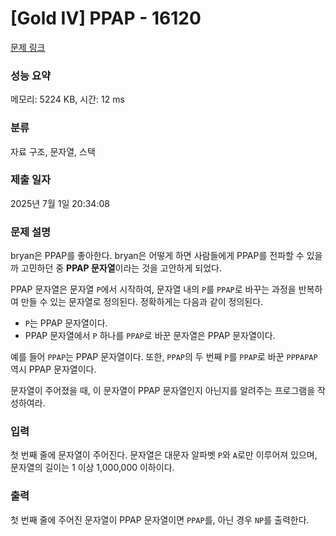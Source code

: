 # [Gold IV] PPAP - 16120 

[문제 링크](https://www.acmicpc.net/problem/16120) 

### 성능 요약

메모리: 5224 KB, 시간: 12 ms

### 분류

자료 구조, 문자열, 스택

### 제출 일자

2025년 7월 1일 20:34:08

### 문제 설명

<p>bryan은 PPAP를 좋아한다. bryan은 어떻게 하면 사람들에게 PPAP를 전파할 수 있을까 고민하던 중 <strong>PPAP 문자열</strong>이라는 것을 고안하게 되었다.</p>

<p>PPAP 문자열은 문자열 <code>P</code>에서 시작하여, 문자열 내의 <code>P</code>를 <code>PPAP</code>로 바꾸는 과정을 반복하여 만들 수 있는 문자열로 정의된다. 정확하게는 다음과 같이 정의된다.</p>

<ul>
	<li><code>P</code>는 PPAP 문자열이다.</li>
	<li>PPAP 문자열에서 <code>P</code> 하나를 <code>PPAP</code>로 바꾼 문자열은 PPAP 문자열이다.</li>
</ul>

<p>예를 들어 <code>PPAP</code>는 PPAP 문자열이다. 또한, <code>PPAP</code>의 두 번째 <code>P</code>를 <code>PPAP</code>로 바꾼 <code>PPPAPAP</code> 역시 PPAP 문자열이다.</p>

<p>문자열이 주어졌을 때, 이 문자열이 PPAP 문자열인지 아닌지를 알려주는 프로그램을 작성하여라.</p>

### 입력 

 <p>첫 번째 줄에 문자열이 주어진다. 문자열은 대문자 알파벳 <code>P</code>와 <code>A</code>로만 이루어져 있으며, 문자열의 길이는 1 이상 1,000,000 이하이다.</p>

### 출력 

 <p>첫 번째 줄에 주어진 문자열이 PPAP 문자열이면 <code>PPAP</code>를, 아닌 경우 <code>NP</code>를 출력한다.</p>

